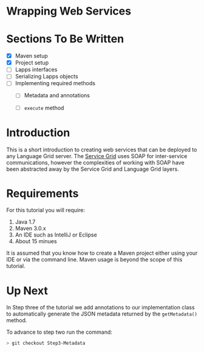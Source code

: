 Wrapping Web Services
=====================

# Sections To Be Written

- [x] Maven setup
- [x] Project setup
- [ ] Lapps interfaces
- [ ] Serializing Lapps objects
- [ ] Implementing required methods
  - [ ] Metadata and annotations
  - [ ] `execute` method
  

# Introduction

This is a short introduction to creating web services that can be deployed to
any Language Grid server.  The [Service Grid](http://servicegrid.net/en/index.html) uses
SOAP for inter-service communications, however the complexities of working with SOAP
have been abstracted away by the Service Grid and Language Grid layers.

# Requirements

For this tutorial you will require:

1. Java 1.7
1. Maven 3.0.x
1. An IDE such as IntelliJ or Eclipse
1. About 15 minues

It is assumed that you know how to create a Maven project either using your IDE or via
the command line.  Maven usage is beyond the scope of this tutorial.


# Up Next

In Step three of the tutorial we add annotations to our implementation class to
automatically generate the JSON metadata returned by the `getMetadata()` method.

To advance to step two run the command:

```bash
> git checkout Step3-Metadata
```